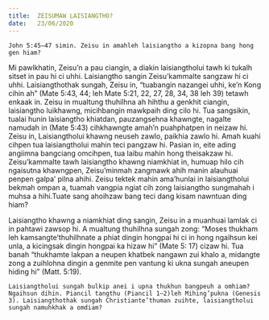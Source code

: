 ```yaml
---
title:  ZEISUMAW LAISIANGTHO?
date:   23/06/2020
---
```


`John 5:45–47 simin. Zeisu in amahleh laisiangtho a kizopna bang hong gen hiam?`

Mi pawlkhatin, Zeisu’n a pau ciangin, a diakin laisiangtholui tawh ki tukalh sitset in pau hi ci uhhi. Laisiangtho sangin Zeisu’kammalte sangzaw hi ci uhhi. Laisiangthothak sungah, Zeisu in, “tuabangin nazangei uhhi, ke’n Kong cihin ah” (Mate 5:43, 44; leh Mate 5:21, 22, 27, 28, 34, 38 leh 39) tetawh enkaak in. Zeisu in mualtung thuhilhna ah hihthu a genkhit ciangin, laisiangtho luikhawng, micihbangin mawkpaih ding cilo hi. Tua sangsikin, tualai hunin laisiangtho khiatdan, pauzangsehna khawngte, nagalte namudah in (Mate 5:43) cihkhawngte amah’n puahphatpen in neizaw hi.
Zeisu in, Laisiangtholui khawng neuseh zawlo, paikhia zawlo hi. Amah kuahi cihpen tua laisiangtholui mahin teci pangzaw hi. Pasian in, eite ading angiimna bangciang omcihpen, tua laibu mahin hong theisakzaw hi. Zeisu’kammalte tawh laisiangtho khawng niamkhiat in, humuap hilo cih ngaisutna khawngpen, Zeisu’minmah zangmawk ahih manin alauhuai penpen galpa’ pilna ahihi. Zeisu tektek mahin ama’hunlai in laisiangtholui bekmah ompan a, tuamah vangpia ngiat cih zong laisiangtho sungmahah i muhsa a hihi.Tuate sang ahoihzaw bang teci dang kisam nawntuan ding hiam?

Laisiangtho khawng a niamkhiat ding sangin, Zeisu in a muanhuai lamlak ci in pahtawi zawsop hi. A mualtung thuhilhna sungah zong: “Moses thukham leh kamsangte’thuhilhnate a phiat dingin hongpai hi ci in hong ngaihsun kei unla, a kicingsak dingin hongpai ka hizaw hi” (Mate 5: 17) cizaw hi. Tua banah “thukhamte lakpan a neupen khatbek nangawn zui khalo a, midangte zong a zuihlohna dingin a genmite pen vantung ki ukna sungah aneupen hiding hi” (Matt. 5:19).

`Laisiangtholui sungah bulkip anei i upna thukhun bangpeuh a omhiam?Ngaihsun dihin. Piancil tangthu (Piancil 1–2)leh Mihing’pukna (Genesis 3). Laisiangthothak sungah Christiante’thuman zuihte, laisiangtholui sungah namuhkhak a omdiam?`